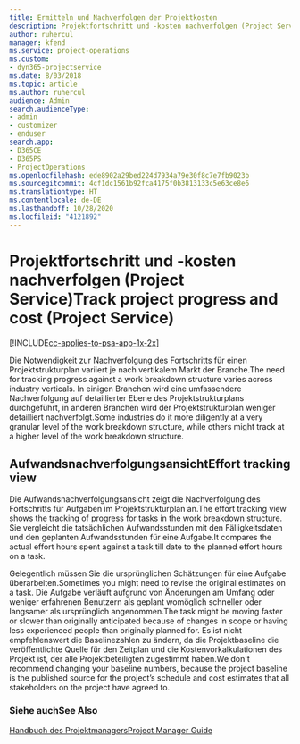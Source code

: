 ```yaml
---
title: Ermitteln und Nachverfolgen der Projektkosten
description: Projektfortschritt und -kosten nachverfolgen (Project Service)
author: ruhercul
manager: kfend
ms.service: project-operations
ms.custom:
- dyn365-projectservice
ms.date: 8/03/2018
ms.topic: article
ms.author: ruhercul
audience: Admin
search.audienceType:
- admin
- customizer
- enduser
search.app:
- D365CE
- D365PS
- ProjectOperations
ms.openlocfilehash: ede8902a29bed224d7934a79e30f8c7e7fb9023b
ms.sourcegitcommit: 4cf1dc1561b92fca4175f0b3813133c5e63ce8e6
ms.translationtype: HT
ms.contentlocale: de-DE
ms.lasthandoff: 10/28/2020
ms.locfileid: "4121892"
---
```

# <a name="track-project-progress-and-cost-project-service"></a><span data-ttu-id="0b7a0-103">Projektfortschritt und -kosten nachverfolgen (Project Service)</span><span class="sxs-lookup"><span data-stu-id="0b7a0-103">Track project progress and cost (Project Service)</span></span>

[!INCLUDE[cc-applies-to-psa-app-1x-2x](../includes/cc-applies-to-psa-app-1x-2x.md)]

<span data-ttu-id="0b7a0-104">Die Notwendigkeit zur Nachverfolgung des Fortschritts für einen Projektstrukturplan variiert je nach vertikalem Markt der Branche.</span><span class="sxs-lookup"><span data-stu-id="0b7a0-104">The need for tracking progress against a work breakdown structure varies across industry verticals.</span></span> <span data-ttu-id="0b7a0-105">In einigen Branchen wird eine umfassendere Nachverfolgung auf detaillierter Ebene des Projektstrukturplans durchgeführt, in anderen Branchen wird der Projektstrukturplan weniger detailliert nachverfolgt.</span><span class="sxs-lookup"><span data-stu-id="0b7a0-105">Some industries do it more diligently at a very granular level of the work breakdown structure, while others might track at a higher level of the work breakdown structure.</span></span>  
  
## <a name="effort-tracking-view"></a><span data-ttu-id="0b7a0-106">Aufwandsnachverfolgungsansicht</span><span class="sxs-lookup"><span data-stu-id="0b7a0-106">Effort tracking view</span></span>  
<span data-ttu-id="0b7a0-107">Die Aufwandsnachverfolgungsansicht zeigt die Nachverfolgung des Fortschritts für Aufgaben im Projektstrukturplan an.</span><span class="sxs-lookup"><span data-stu-id="0b7a0-107">The effort tracking view shows the tracking of progress for tasks in the work breakdown structure.</span></span> <span data-ttu-id="0b7a0-108">Sie vergleicht die tatsächlichen Aufwandsstunden mit den Fälligkeitsdaten und den geplanten Aufwandsstunden für eine Aufgabe.</span><span class="sxs-lookup"><span data-stu-id="0b7a0-108">It compares the actual effort hours spent against a task till date to the planned effort hours on a task.</span></span>  
  
<span data-ttu-id="0b7a0-109">Gelegentlich müssen Sie die ursprünglichen Schätzungen für eine Aufgabe überarbeiten.</span><span class="sxs-lookup"><span data-stu-id="0b7a0-109">Sometimes you might need to revise the original estimates on a task.</span></span> <span data-ttu-id="0b7a0-110">Die Aufgabe verläuft aufgrund von Änderungen am Umfang oder weniger erfahrenen Benutzern als geplant womöglich schneller oder langsamer als ursprünglich angenommen.</span><span class="sxs-lookup"><span data-stu-id="0b7a0-110">The task might be moving faster or slower than originally anticipated because of changes in scope or having less experienced people than originally planned for.</span></span> <span data-ttu-id="0b7a0-111">Es ist nicht empfehlenswert die Baselinezahlen zu ändern, da die Projektbaseline die veröffentlichte Quelle für den Zeitplan und die Kostenvorkalkulationen des Projekt ist, der alle Projektbeteiligten zugestimmt haben.</span><span class="sxs-lookup"><span data-stu-id="0b7a0-111">We don't recommend changing your baseline numbers, because the project baseline is the published source for the project’s schedule and cost estimates that all stakeholders on the project have agreed to.</span></span>  
  
### <a name="see-also"></a><span data-ttu-id="0b7a0-112">Siehe auch</span><span class="sxs-lookup"><span data-stu-id="0b7a0-112">See Also</span></span>  
 [<span data-ttu-id="0b7a0-113">Handbuch des Projektmanagers</span><span class="sxs-lookup"><span data-stu-id="0b7a0-113">Project Manager Guide</span></span>](../psa/project-manager-guide.md)
